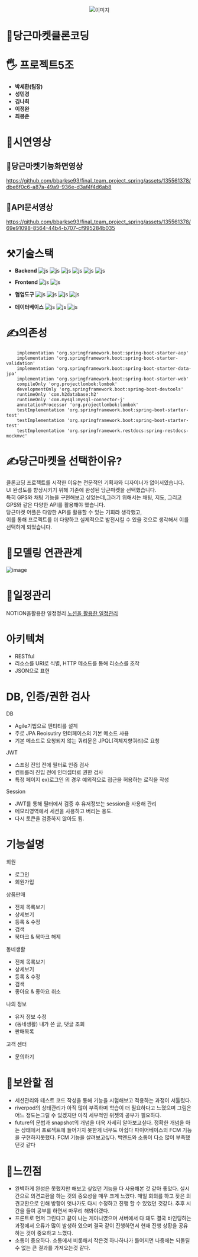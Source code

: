 <p align="center">
  <img src="https://github.com/knh1766/study-dto/assets/135561378/0e9c88bc-ec01-4ac3-85f1-d700ea3a427e" alt="이미지">
</p>

# 🥕당근마켓클론코딩

# 🖐 프로젝트5조

* **박세환(팀장)**
* **성민경**
* **김나희**
* **이정완**
* **최봉준**

# 📌시연영상 

## 🥕당근마켓기능화면영상

https://github.com/bbarkse93/final_team_project_spring/assets/135561378/dbe6f0c6-a87a-49a9-936e-d3af4f4d6ab8

## 📝API문서영상

https://github.com/bbarkse93/final_team_project_spring/assets/135561378/69e91098-8564-44b4-b707-cf995284b035

# ⚒️기술스택

- **Backend**
  ![js](https://img.shields.io/badge/spring-6DB33F?style=for-the-badge&logo=spring&logoColor=white)
  ![js](https://img.shields.io/badge/springboot-6DB33F?style=for-the-badge&logo=springboot&logoColor=white)
  ![js](https://img.shields.io/badge/restdoc-6DB33F?style=for-the-badge&logo=&logoColor&logoColor=white)
  ![js](https://img.shields.io/badge/JPA-6DB33F?style=for-the-badge&logo=&logoColor&logoColor=white)
  ![js](https://img.shields.io/badge/postman-FF6C37?style=for-the-badge&logo=postman&logoColor=white)
  ![js](https://img.shields.io/badge/junit-25A162?style=for-the-badge&logo=junit5&logoColor&logoColor=white)


- **Frontend**
  ![js](https://img.shields.io/badge/flutter-F7DF1E?style=for-the-badge&logo=flutter&logoColor=white)
  ![js](https://img.shields.io/badge/dart-0175C2?style=for-the-badge&logo=dart&logoColor=white)


- **협업도구**
  ![js](https://img.shields.io/badge/git-FC6D26?style=for-the-badge&logo=git&logoColor=white)
  ![js](https://img.shields.io/badge/github-181717?style=for-the-badge&logo=github&logoColor=white)
  ![js](https://img.shields.io/badge/slack-4A154B?style=for-the-badge&logo=slack&logoColor=white)
  ![js](https://img.shields.io/badge/notion-181717?style=for-the-badge&logo=notion&logoColor=white)

- **데이터베이스**
  ![js](https://img.shields.io/badge/H2-685EA9?style=for-the-badge&logo=hugo&logoColor=white)
  ![js](https://img.shields.io/badge/mysql-4479A1?style=for-the-badge&logo=mysql&logoColor=white)
  ![js](https://img.shields.io/badge/firestore-C8332D?style=for-the-badge&logo=fireship&logoColor=white)

# ✍의존성

``` implementation group: 'com.auth0', name: 'java-jwt', version: '4.4.0'
    implementation 'org.springframework.boot:spring-boot-starter-aop'
    implementation 'org.springframework.boot:spring-boot-starter-validation'
    implementation 'org.springframework.boot:spring-boot-starter-data-jpa'
    implementation 'org.springframework.boot:spring-boot-starter-web'
    compileOnly 'org.projectlombok:lombok'
    developmentOnly 'org.springframework.boot:spring-boot-devtools'
    runtimeOnly 'com.h2database:h2'
    runtimeOnly 'com.mysql:mysql-connector-j'
    annotationProcessor 'org.projectlombok:lombok'
    testImplementation 'org.springframework.boot:spring-boot-starter-test'
    testImplementation 'org.springframework.boot:spring-boot-starter-test'
    testImplementation 'org.springframework.restdocs:spring-restdocs-mockmvc'
```

# ✍당근마켓을 선택한이유?

</hr>
클론코딩 프로젝트를 시작한 이유는 전문적인 기획자와 디자이너가 없어서였습니다. <br/>UI 완성도를 향상시키기 위해 기존에 완성된 당근마켓을 선택했습니다. <br/>특히 GPS와 채팅 기능을 구현해보고 싶었는데,그러기 위해서는 채팅, 지도, 그리고 GPS와 같은 다양한 API를 활용해야 했습니다. <br/> 
당근마켓 어플은 다양한 API를 활용할 수 있는 기회라 생각했고, <br/>이를 통해 프로젝트를 더 다양하고 실제적으로 발전시킬 수 있을 것으로 생각해서 이를 선택하게 되었습니다.

# 📄모델링 연관관계

![image](https://github.com/bbarkse93/final_team_project_spring/assets/135561378/49ca4593-614a-4e08-b51f-03582f3e7e89)

# 📆일정관리

NOTION을활용한 일정정리
[노션을 활용한 일정관리](https://paper-danthus-c42.notion.site/f473120179164f3a98cfe8353d668450?v=1266b3496a8142b898bdf4cb8f3311ce&pvs=4, "노션을 활용한 일정관리")

# 아키텍쳐
* RESTful
* 리소스를 URI로 식별, HTTP 메소드를 통해 리소스를 조작
* JSON으로 표현

# DB, 인증/권한 검사

DB
* Agile기법으로 엔티티를 설계
* 주로 JPA Reoisutiry 인터페이스의 기본 메소드 사용
* 기본 메소드로 요청되지 않는 쿼리문은 JPQL(객체지향쿼리)로 요청

JWT
* 스프링 진입 전에 필터로 인증 검사
* 컨트롤러 진입 전에 인터셉터로 권한 검사
* 특정 페이지 ex)로그인 의 경우 예외적으로 접근을 허용하는 로직을 작성

Session
* JWT를 통해 필터에서 검증 후 유저정보는 session을 사용해 관리
* 메모리영역에서 세션을 사용하고 버리는 용도.
* 다시 토큰을 검증하지 않아도 됨.

# 기능설명

회원
* 로그인
* 회원가입

상품판매
* 전체 목록보기
* 상세보기
* 등록 & 수정
* 검색
* 북마크 & 북마크 해제

동네생활
* 전체 목록보기
* 상세보기
* 등록 & 수정
* 검색
* 좋아요 & 좋아요 취소

나의 정보
* 유저 정보 수정
* (동네생활) 내가 쓴 글, 댓글 조회
* 판매목록

고객 센터
* 문의하기

# 🔶보완할 점

* 세션관리와 테스트 코드 작성을 통해 기능을 시험해보고 적용하는 과정이 서툴렀다.
* riverpod의 상태관리가 아직 많이 부족하며 학습이 더 필요하다고 느꼈으며 그림은 어느 정도는그릴 수 있겠지만
  아직 세부적인 위젯의 공부가 필요하다.
* future의 문법과 snapshot의 개념을 더욱 자세히 알아보고싶다.
  정확한 개념을 아는 상태에서 프로젝트에 들어가지 못한게 너무도 아쉽다
  파이어베이스의 FCM 기능을 구현하지못했다. FCM 기능을 살려보고싶다.
  백엔드와 소통이 다소 많이 부족했던것 같다

# 🔶느낀점

* 완벽하게 완성은 못했지만 해보고 싶었던 기능을 다 사용해본 것 같아 좋았다.
  실시간으로 의견교환을 하는 것의 중요성을 매우 크게 느꼈다.
  매일 회의를 하고 잦은 의견교환으로 인해 방향이 엇나가도 다시 수정하고 진행 할 수 있었던 것같다.
  추후 시간을 들여 공부를 하면서 마무리 해봐야겠다.
* 프론트로 먼저 그린다고 끝이 나는 게아니였으며 서버에서 다 돼도 결국 바인딩하는 과정에서 오류가 많이 발생하
  였으며 결국 같이 진행하면서 현재 진행 상황을 공유하는 것이 중요하고 느꼈다.
* 소통이 중요하다.
  소통에서 비롯해서 작은것 하나하나가 틀어지면 나중에는 되돌릴수 없는 큰 결과를 가져오는것 같다.
